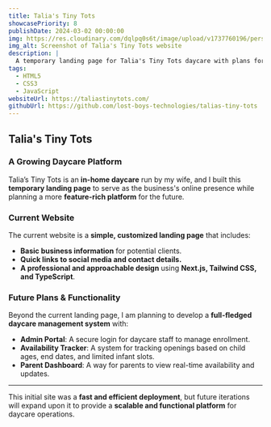 ```yaml
---
title: Talia's Tiny Tots
showcasePriority: 8
publishDate: 2024-03-02 00:00:00
img: https://res.cloudinary.com/dqlpq0s6t/image/upload/v1737760196/personal_website_MK2/talias_tiny_tots_website_homepage_wjtjyj_yd3xzr.png
img_alt: Screenshot of Talia's Tiny Tots website
description: |
  A temporary landing page for Talia's Tiny Tots daycare with plans for expanded functionality, including an admin portal and availability tracking.
tags:
  - HTML5
  - CSS3
  - JavaScript
websiteUrl: https://taliastinytots.com/
githubUrl: https://github.com/lost-boys-technologies/talias-tiny-tots
---
```


## Talia's Tiny Tots
### A Growing Daycare Platform

Talia’s Tiny Tots is an **in-home daycare** run by my wife, and I built this **temporary landing page** to serve as the business's online presence while planning a more **feature-rich platform** for the future.

### **Current Website**
The current website is a **simple, customized landing page** that includes:
- **Basic business information** for potential clients.
- **Quick links to social media and contact details.**
- **A professional and approachable design** using **Next.js, Tailwind CSS, and TypeScript**.

### **Future Plans & Functionality**
Beyond the current landing page, I am planning to develop a **full-fledged daycare management system** with:
- **Admin Portal**: A secure login for daycare staff to manage enrollment.
- **Availability Tracker**: A system for tracking openings based on child ages, end dates, and limited infant slots.
- **Parent Dashboard**: A way for parents to view real-time availability and updates.

---

This initial site was a **fast and efficient deployment**, but future iterations will expand upon it to provide a **scalable and functional platform** for daycare operations.

